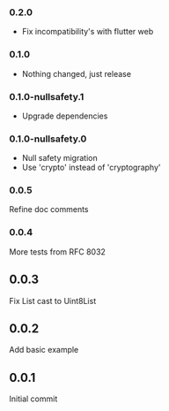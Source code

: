 ### 0.2.0
- Fix incompatibility's with flutter web

### 0.1.0
- Nothing changed, just release

### 0.1.0-nullsafety.1
- Upgrade dependencies

### 0.1.0-nullsafety.0
- Null safety migration
- Use 'crypto' instead of 'cryptography'

### 0.0.5
Refine doc comments

### 0.0.4
More tests from RFC 8032

## 0.0.3
Fix List<int> cast to Uint8List

## 0.0.2
Add basic example

## 0.0.1
Initial commit 